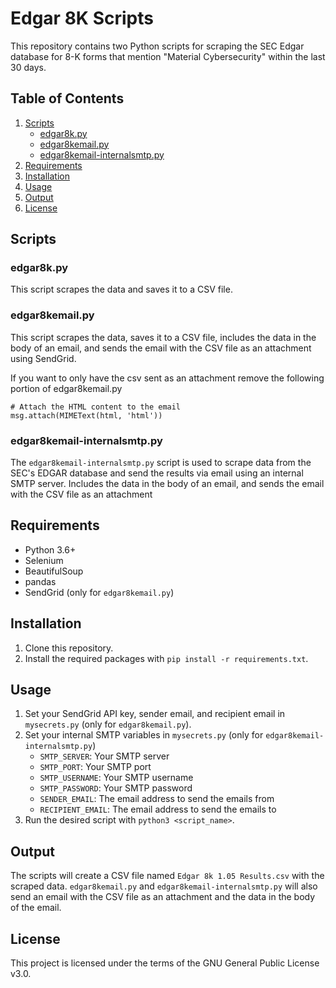 # Edgar 8K Scripts

This repository contains two Python scripts for scraping the SEC Edgar database for 8-K forms that mention "Material Cybersecurity" within the last 30 days.

## Table of Contents

1. [Scripts](#scripts)
    - [edgar8k.py](#edgar8kpy)
    - [edgar8kemail.py](#edgar8kemailpy)
    - [edgar8kemail-internalsmtp.py](#edgar8kemail-internalsmtppy)
2. [Requirements](#requirements)
3. [Installation](#installation)
4. [Usage](#usage)
5. [Output](#output)
6. [License](#license)

## Scripts

### edgar8k.py

This script scrapes the data and saves it to a CSV file.

### edgar8kemail.py

This script scrapes the data, saves it to a CSV file, includes the data in the body of an email, and sends the email with the CSV file as an attachment using SendGrid.

If you want to only have the csv sent as an attachment remove the following portion of edgar8kemail.py
```
# Attach the HTML content to the email
msg.attach(MIMEText(html, 'html'))
```
### edgar8kemail-internalsmtp.py

The `edgar8kemail-internalsmtp.py` script is used to scrape data from the SEC's EDGAR database and send the results via email using an internal SMTP server. Includes the data in the body of an email, and sends the email with the CSV file as an attachment


## Requirements

- Python 3.6+
- Selenium
- BeautifulSoup
- pandas
- SendGrid (only for `edgar8kemail.py`)

## Installation

1. Clone this repository.
2. Install the required packages with `pip install -r requirements.txt`.

## Usage

1. Set your SendGrid API key, sender email, and recipient email in `mysecrets.py` (only for `edgar8kemail.py`).
2. Set your internal SMTP variables in `mysecrets.py` (only for `edgar8kemail-internalsmtp.py`)
    - `SMTP_SERVER`: Your SMTP server
    - `SMTP_PORT`: Your SMTP port
    - `SMTP_USERNAME`: Your SMTP username
    - `SMTP_PASSWORD`: Your SMTP password
    - `SENDER_EMAIL`: The email address to send the emails from
    - `RECIPIENT_EMAIL`: The email address to send the emails to
2. Run the desired script with `python3 <script_name>`.

## Output

The scripts will create a CSV file named `Edgar 8k 1.05 Results.csv` with the scraped data. `edgar8kemail.py` and `edgar8kemail-internalsmtp.py` will also send an email with the CSV file as an attachment and the data in the body of the email.

## License

This project is licensed under the terms of the GNU General Public License v3.0.